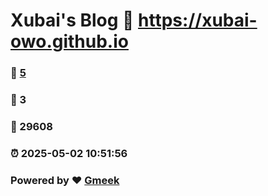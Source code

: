 # Xubai's Blog :link: https://xubai-owo.github.io 
### :page_facing_up: [5](https://xubai-owo.github.io/tag.html) 
### :speech_balloon: 3 
### :hibiscus: 29608 
### :alarm_clock: 2025-05-02 10:51:56 
### Powered by :heart: [Gmeek](https://github.com/Meekdai/Gmeek)
